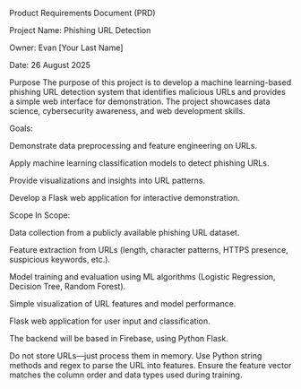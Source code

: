 Product Requirements Document (PRD)

Project Name: Phishing URL Detection

Owner: Evan [Your Last Name]

Date: 26 August 2025

Purpose
The purpose of this project is to develop a machine learning-based phishing URL detection system that identifies malicious URLs and provides a simple web interface for demonstration. The project showcases data science, cybersecurity awareness, and web development skills.

Goals:

Demonstrate data preprocessing and feature engineering on URLs.

Apply machine learning classification models to detect phishing URLs.

Provide visualizations and insights into URL patterns.

Develop a Flask web application for interactive demonstration.

Scope
In Scope:

Data collection from a publicly available phishing URL dataset.

Feature extraction from URLs (length, character patterns, HTTPS presence, suspicious keywords, etc.).

Model training and evaluation using ML algorithms (Logistic Regression, Decision Tree, Random Forest).

Simple visualization of URL features and model performance.

Flask web application for user input and classification.

The backend will be based in Firebase, using Python Flask.

Do not store URLs—just process them in memory.
Use Python string methods and regex to parse the URL into features.
Ensure the feature vector matches the column order and data types used during training.


